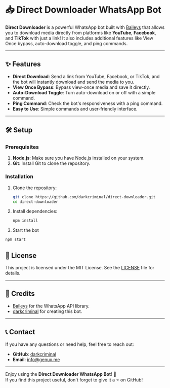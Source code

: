 # 📥 Direct Downloader WhatsApp Bot

**Direct Downloader** is a powerful WhatsApp bot built with [Baileys](https://github.com/dark-criminal/Baileys) that allows you to download media directly from platforms like **YouTube**, **Facebook**, and **TikTok** with just a link! It also includes additional features like View Once bypass, auto-download toggle, and ping commands.

---

## ✨ Features

- **Direct Download**: Send a link from YouTube, Facebook, or TikTok, and the bot will instantly download and send the media to you.
- **View Once Bypass**: Bypass view-once media and save it directly.
- **Auto-Download Toggle**: Turn auto-download on or off with a simple command.
- **Ping Command**: Check the bot's responsiveness with a ping command.
- **Easy to Use**: Simple commands and user-friendly interface.

---

## 🛠️ Setup

### Prerequisites
1. **Node.js**: Make sure you have Node.js installed on your system.
2. **Git**: Install Git to clone the repository.

### Installation
1. Clone the repository:
   ```bash
   git clone https://github.com/darkcriminal/direct-downloader.git
   cd direct-downloader

2. Install dependencies:
   ```bash
   npm install

 3. Start the bot
 ```bash
npm start
```

## 📜 License
This project is licensed under the MIT License. See the [LICENSE](LICENSE) file for details.

---

## 🙏 Credits
- [Baileys](https://github.com/dark-criminal/Baileys) for the WhatsApp API library.
- [darkcriminal](https://github.com/dark-criminal) for creating this bot.

---

## 📞 Contact
If you have any questions or need help, feel free to reach out:
- **GitHub**: [darkcriminal](https://github.com/dark-criminal)
- **Email**: info@genux.me

---

Enjoy using the **Direct Downloader WhatsApp Bot**! 🎉  
If you find this project useful, don't forget to give it a ⭐ on GitHub!
